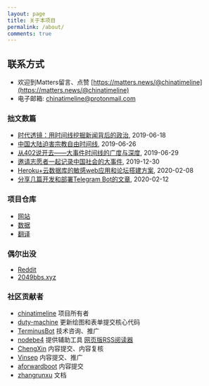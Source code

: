 ```yaml
---
layout: page
title: 关于本项目
permalink: /about/
comments: true
---
```


## 联系方式

- 欢迎到Matters留言、点赞 [https://matters.news/@chinatimeline](https://matters.news/@chinatimeline)
- 电子邮箱: chinatimeline@protonmail.com

### 拙文数篇
- [时代透镜：用时间线挖掘新闻背后的政治](https://matters.news/@chinatimeline/%E6%97%B6%E4%BB%A3%E9%80%8F%E9%95%9C-%E7%94%A8%E6%97%B6%E9%97%B4%E7%BA%BF%E6%8C%96%E6%8E%98%E6%96%B0%E9%97%BB%E8%83%8C%E5%90%8E%E7%9A%84%E6%94%BF%E6%B2%BB-zdpuAofz2CCLBQqoijirnM44gZJQWqVLmHYtQ43HTUS7MKe2c), 2019-06-18
- [中国大陆迫害宗教自由时间线](https://matters.news/@chinatimeline/%E4%B8%AD%E5%9B%BD%E5%A4%A7%E9%99%86%E8%BF%AB%E5%AE%B3%E5%AE%97%E6%95%99%E8%87%AA%E7%94%B1%E6%97%B6%E9%97%B4%E7%BA%BF-%E6%95%B0%E6%8D%AE%E6%9D%A5%E6%BA%90-%E9%99%86%E5%A7%94%E4%BC%9A-zdpuAoDuXD63izVe4PhCshhiQTyx5kKpHrG5VgZYFuTyureAR), 2019-06-26
- [从402说开去——大事件时间线的广度与深度](https://matters.news/@chinatimeline/%E4%BB%8E402%E8%AF%B4%E5%BC%80%E5%8E%BB-%E5%A4%A7%E4%BA%8B%E4%BB%B6%E6%97%B6%E9%97%B4%E7%BA%BF%E7%9A%84%E5%B9%BF%E5%BA%A6%E4%B8%8E%E6%B7%B1%E5%BA%A6-zdpuAyscMtPkxfpX8DC1CLBmHu3WXXQ98imwz62U2sYMAbui6), 2019-06-29
- [邀请志愿者一起记录中国社会的大事件](https://matters.news/@chinatimeline/%E9%82%80%E8%AF%B7%E5%BF%97%E6%84%BF%E8%80%85%E4%B8%80%E8%B5%B7%E8%AE%B0%E5%BD%95%E4%B8%AD%E5%9B%BD%E7%A4%BE%E4%BC%9A%E7%9A%84%E5%A4%A7%E4%BA%8B%E4%BB%B6-%E9%87%8D%E5%8F%91-zdpuAwVf6twJpy8pHkvbUnQcvFh99aSPMJU2qxQAGqgLGPxEG), 2019-12-30
- [Heroku+云数据库的敏感web应用和论坛搭建方案](https://be4.herokuapp.com/topic/4/%E8%BD%AC-heroku-%E4%BA%91%E6%95%B0%E6%8D%AE%E5%BA%93%E7%9A%84%E6%95%8F%E6%84%9Fweb%E5%BA%94%E7%94%A8%E5%92%8C%E8%AE%BA%E5%9D%9B%E6%90%AD%E5%BB%BA%E6%96%B9%E6%A1%88), 2020-02-08
- [分享几篇开发和部署Telegram Bot的文章](https://be4.herokuapp.com/topic/18/%E5%88%86%E4%BA%AB%E5%87%A0%E7%AF%87%E5%BC%80%E5%8F%91%E5%92%8C%E9%83%A8%E7%BD%B2telegram-bot%E7%9A%84%E6%96%87%E7%AB%A0), 2020-02-12

### 项目仓库
- [网站](https://github.com/chinatimeline/chinatimeline.github.io)
- [数据](https://github.com/chinatimeline/data)
- [翻译](https://hackmd.io/@chinatimeline)

### 偶尔出没
- [Reddit](https://www.reddit.com/r/chinatimeline)
- [2049bbs.xyz](https://2049bbs.xyz)

### 社区贡献者
- [chinatimeline](https://github.com/chinatimeline) 项目所有者
- [duty-machine](https://github.com/duty-machine) 更新绘图和表单提交核心代码
- [TerminusBot](https://github.com/terminusbot) 技术咨询、推广
- [nodebe4](https://github.com/nodebe4) 提供辅助工具 [网页版RSS阅读器](https://github.com/nodebe4/news)
- [ChengXin](https://github.com/ChengXin) 内容提交、内容复核
- [Vinsep](https://www.reddit.com/u/Vinsep) 内容提交、推广
- [aforwardboot](https://www.reddit.com/user/aforwardboot/) 内容提交
- [zhangrunxu](https://github.com/zhangrunxu) 文档

